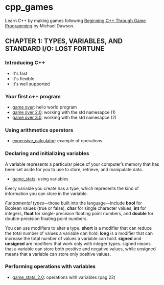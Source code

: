 # cpp_games

Learn C++ by making games following [Beginning C++ Through Game Programming](https://www.amazon.es/Beginning-C-Through-Game-Programming/dp/1305109910/ref=sr_1_fkmr0_1?__mk_es_ES=%C3%85M%C3%85%C5%BD%C3%95%C3%91&keywords=learn+c%2B%2B+through+example&qid=1560793025&s=gateway&sr=8-1-fkmr0) by Michael Dawson.

## CHAPTER 1: TYPES, VARIABLES, AND STANDARD I/O: LOST FORTUNE

### Introducing C++

- It's fast
- It's flexible
- It's well supported 

### Your first c++ program

- [game over](ch1/game_over.cc): hello world program
- [game over 2.0](ch1/game_over_2.0.cc): working with the std namesapce (1)
- [game over 3.0](ch1/game_over_3.0.cc): working with the std namesapce (2)

### Using arithmetics operators

- [expensive_calculator](expensive_calculator.cc): example of operations

### Declaring and initializing variables

A variable represents a particular piece of your computer’s memory that has been set aside for you to use to store, retrieve, and manipulate data.

- [game_stats](ch1/game_stats.cc): using variables 

Every variable you create has a type, which represents the kind of information you can store in the variable.

*Fundamental types*—those built into the language—include **bool** for Boolean values (true or false), **char** for single character values, **int** for integers, **float** for single-precision floating point numbers, and **double** for double-precision floating point numbers.

You can use modifiers to alter a type. **short** is a modifier that can reduce the total number of values a variable can hold. **long** is a modifier that can increase the total number of values a variable can hold. **signed** and **unsigned** are modifiers that work only with integer types. signed means that a variable can store both positive and negative values, while unsigned means that a variable can store only positive values.

### Performing operations with variables

- [game_stats_2.0](ch1/game_stats_2.0.cc): operations with variables
(pag 22)